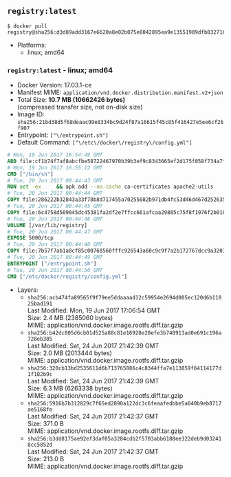 ## `registry:latest`

```console
$ docker pull registry@sha256:d3d89add3167e6620a8e02b075e8042895ea9e13551909dfb8327165996ef571
```

-	Platforms:
	-	linux; amd64

### `registry:latest` - linux; amd64

-	Docker Version: 17.03.1-ce
-	Manifest MIME: `application/vnd.docker.distribution.manifest.v2+json`
-	Total Size: **10.7 MB (10662426 bytes)**  
	(compressed transfer size, not on-disk size)
-	Image ID: `sha256:21bd38d5f68deaac99e8334bc9d24f87a16615f45c85f416427e5ee6cf26f907`
-	Entrypoint: `["\/entrypoint.sh"]`
-	Default Command: `["\/etc\/docker\/registry\/config.yml"]`

```dockerfile
# Mon, 19 Jun 2017 16:54:49 GMT
ADD file:cf1b74f7af8abcfbe58722467970b39b3ef9c8343665ef2d175f058f734a7f6e in / 
# Mon, 19 Jun 2017 16:55:12 GMT
CMD ["/bin/sh"]
# Tue, 20 Jun 2017 00:44:43 GMT
RUN set -ex     && apk add --no-cache ca-certificates apache2-utils
# Tue, 20 Jun 2017 00:44:44 GMT
COPY file:286222b32843a33f78b8d717455a70255082b971db4fc53d46d467d2526359ab in /bin/registry 
# Tue, 20 Jun 2017 00:44:45 GMT
COPY file:6c4758d509045dc45381fa2df2e7ffcc661afcaa29805c75f8f1976f2b016db8 in /etc/docker/registry/config.yml 
# Tue, 20 Jun 2017 00:44:46 GMT
VOLUME [/var/lib/registry]
# Tue, 20 Jun 2017 00:44:47 GMT
EXPOSE 5000/tcp
# Tue, 20 Jun 2017 00:44:48 GMT
COPY file:7b57f7ab1a8cf85c00768560fffc926543a60c9c9f7a2b172767dcc9a3203394 in /entrypoint.sh 
# Tue, 20 Jun 2017 00:44:49 GMT
ENTRYPOINT ["/entrypoint.sh"]
# Tue, 20 Jun 2017 00:44:50 GMT
CMD ["/etc/docker/registry/config.yml"]
```

-	Layers:
	-	`sha256:acb474fa89565f9f79ee5ddaaaad12c59954e2694d005ec120d6b11825bad191`  
		Last Modified: Mon, 19 Jun 2017 17:06:54 GMT  
		Size: 2.4 MB (2385060 bytes)  
		MIME: application/vnd.docker.image.rootfs.diff.tar.gzip
	-	`sha256:b42dc805d6cb01d525a88c81e16928e20efe3b748913ad0e691c196a728eb385`  
		Last Modified: Sat, 24 Jun 2017 21:42:39 GMT  
		Size: 2.0 MB (2013444 bytes)  
		MIME: application/vnd.docker.image.rootfs.diff.tar.gzip
	-	`sha256:320cb13bd2535611d6b713765886c4c8344ffa7e113859f64114177d1f182b9c`  
		Last Modified: Sat, 24 Jun 2017 21:42:39 GMT  
		Size: 6.3 MB (6263338 bytes)  
		MIME: application/vnd.docker.image.rootfs.diff.tar.gzip
	-	`sha256:5916b7b312829c7f65ed2890a122dc3c6feaafedbbe5a040b9eb8717ae5168fe`  
		Last Modified: Sat, 24 Jun 2017 21:42:37 GMT  
		Size: 371.0 B  
		MIME: application/vnd.docker.image.rootfs.diff.tar.gzip
	-	`sha256:b3dd8175ae92ef3daf05a3284cdb2f5703abb6188ee322deb9d032418cc5852d`  
		Last Modified: Sat, 24 Jun 2017 21:42:37 GMT  
		Size: 213.0 B  
		MIME: application/vnd.docker.image.rootfs.diff.tar.gzip
